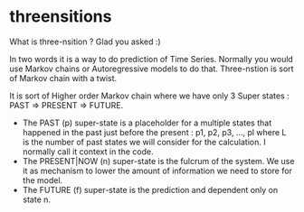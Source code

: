 # threensitions

What is three-nsition ? Glad you asked :)

In two words it is a way to do prediction of Time Series. Normally you would use Markov chains or Autoregressive models to do that. Three-nstion is sort of Markov chain with a twist.

It is sort of Higher order Markov chain where we have only 3 Super states : PAST => PRESENT => FUTURE.

  -  The PAST (p) super-state is a placeholder for a multiple states that happened in the past just before the present : p1, p2, p3, ..., pl where L is the number of past states we will consider for the calculation. I normally call it context in the code.
  -  The PRESENT|NOW (n) super-state is the fulcrum of the system. We use it as mechanism to lower the amount of information we need to store for the model.
  -  The FUTURE (f) super-state is the prediction and dependent only on state n.

